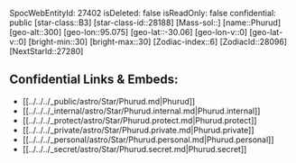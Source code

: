 ﻿---
location: [-30.06,95.075,300]
type: Station
tags:
- astro/Star

---
SpocWebEntityId: 27402
isDeleted: false
isReadOnly: false
confidential: public
[star-class::B3]
[star-class-id::28188]
[Mass-sol::]
[name::Phurud]
[geo-alt::300]
[geo-lon::95.075]
[geo-lat::-30.06]
[geo-lon-v::0]
[geo-lat-v::0]
[bright-min::30]
[bright-max::30]
[Zodiac-index::6]
[ZodiacId::28096]
[NextStarId::27280]



## Confidential Links & Embeds: 
- [[../../../_public/astro/Star/Phurud.md|Phurud]] 
- [[../../../_internal/astro/Star/Phurud.internal.md|Phurud.internal]] 
- [[../../../_protect/astro/Star/Phurud.protect.md|Phurud.protect]] 
- [[../../../_private/astro/Star/Phurud.private.md|Phurud.private]] 
- [[../../../_personal/astro/Star/Phurud.personal.md|Phurud.personal]] 
- [[../../../_secret/astro/Star/Phurud.secret.md|Phurud.secret]] 
